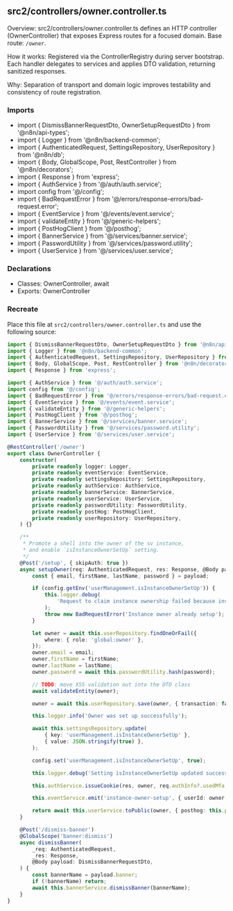 ## src2/controllers/owner.controller.ts

Overview: src2/controllers/owner.controller.ts defines an HTTP controller (OwnerController) that exposes Express routes for a focused domain. Base route: `/owner`.

How it works: Registered via the ControllerRegistry during server bootstrap. Each handler delegates to services and applies DTO validation, returning sanitized responses.

Why: Separation of transport and domain logic improves testability and consistency of route registration.

### Imports

- import { DismissBannerRequestDto, OwnerSetupRequestDto } from '@n8n/api-types';
- import { Logger } from '@n8n/backend-common';
- import { AuthenticatedRequest, SettingsRepository, UserRepository } from '@n8n/db';
- import { Body, GlobalScope, Post, RestController } from '@n8n/decorators';
- import { Response } from 'express';
- import { AuthService } from '@/auth/auth.service';
- import config from '@/config';
- import { BadRequestError } from '@/errors/response-errors/bad-request.error';
- import { EventService } from '@/events/event.service';
- import { validateEntity } from '@/generic-helpers';
- import { PostHogClient } from '@/posthog';
- import { BannerService } from '@/services/banner.service';
- import { PasswordUtility } from '@/services/password.utility';
- import { UserService } from '@/services/user.service';

### Declarations

- Classes: OwnerController, await
- Exports: OwnerController

### Recreate

Place this file at `src2/controllers/owner.controller.ts` and use the following source:

```ts
import { DismissBannerRequestDto, OwnerSetupRequestDto } from '@n8n/api-types';
import { Logger } from '@n8n/backend-common';
import { AuthenticatedRequest, SettingsRepository, UserRepository } from '@n8n/db';
import { Body, GlobalScope, Post, RestController } from '@n8n/decorators';
import { Response } from 'express';

import { AuthService } from '@/auth/auth.service';
import config from '@/config';
import { BadRequestError } from '@/errors/response-errors/bad-request.error';
import { EventService } from '@/events/event.service';
import { validateEntity } from '@/generic-helpers';
import { PostHogClient } from '@/posthog';
import { BannerService } from '@/services/banner.service';
import { PasswordUtility } from '@/services/password.utility';
import { UserService } from '@/services/user.service';

@RestController('/owner')
export class OwnerController {
	constructor(
		private readonly logger: Logger,
		private readonly eventService: EventService,
		private readonly settingsRepository: SettingsRepository,
		private readonly authService: AuthService,
		private readonly bannerService: BannerService,
		private readonly userService: UserService,
		private readonly passwordUtility: PasswordUtility,
		private readonly postHog: PostHogClient,
		private readonly userRepository: UserRepository,
	) {}

	/**
	 * Promote a shell into the owner of the sv instance,
	 * and enable `isInstanceOwnerSetUp` setting.
	 */
	@Post('/setup', { skipAuth: true })
	async setupOwner(req: AuthenticatedRequest, res: Response, @Body payload: OwnerSetupRequestDto) {
		const { email, firstName, lastName, password } = payload;

		if (config.getEnv('userManagement.isInstanceOwnerSetUp')) {
			this.logger.debug(
				'Request to claim instance ownership failed because instance owner already exists',
			);
			throw new BadRequestError('Instance owner already setup');
		}

		let owner = await this.userRepository.findOneOrFail({
			where: { role: 'global:owner' },
		});
		owner.email = email;
		owner.firstName = firstName;
		owner.lastName = lastName;
		owner.password = await this.passwordUtility.hash(password);

		// TODO: move XSS validation out into the DTO class
		await validateEntity(owner);

		owner = await this.userRepository.save(owner, { transaction: false });

		this.logger.info('Owner was set up successfully');

		await this.settingsRepository.update(
			{ key: 'userManagement.isInstanceOwnerSetUp' },
			{ value: JSON.stringify(true) },
		);

		config.set('userManagement.isInstanceOwnerSetUp', true);

		this.logger.debug('Setting isInstanceOwnerSetUp updated successfully');

		this.authService.issueCookie(res, owner, req.authInfo?.usedMfa ?? false, req.browserId);

		this.eventService.emit('instance-owner-setup', { userId: owner.id });

		return await this.userService.toPublic(owner, { posthog: this.postHog, withScopes: true });
	}

	@Post('/dismiss-banner')
	@GlobalScope('banner:dismiss')
	async dismissBanner(
		_req: AuthenticatedRequest,
		_res: Response,
		@Body payload: DismissBannerRequestDto,
	) {
		const bannerName = payload.banner;
		if (!bannerName) return;
		await this.bannerService.dismissBanner(bannerName);
	}
}

```
